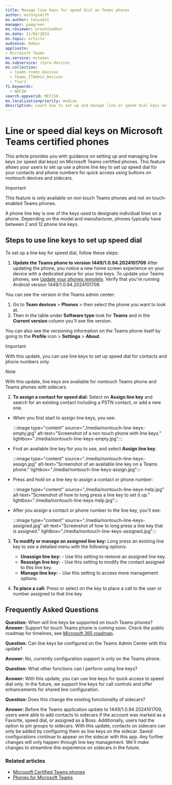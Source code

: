 ```yaml
---
title: Manage line keys for speed dial on Teams phones
author: mstonysmith
ms.author: tonysmit
manager: pamgreen
ms.reviewer: prashibadkur
ms.date: 11/04/2024
ms.topic: article
audience: Admin
appliesto:
- Microsoft Teams
ms.service: msteams
ms.subservice: itpro-devices
ms.collection:
  - teams-rooms-devices
  - Teams_ITAdmin_Devices
  - Tier1
f1.keywords:
  - NOCSH
search.appverid: MET150
ms.localizationpriority: medium
description: Learn how to set up and manage line or speed dial keys on Microsoft Teams certified phones for quick access to custom contacts and speed dial.
---
```


# Line or speed dial keys on Microsoft Teams certified phones

This article provides you with guidance on setting up and managing line keys (or speed dial keys) on Microsoft Teams certified phones. This feature allows your users to set up use a phone line key to set up speed dial for your contacts and phone numbers for quick access using buttons on nontouch devices and sidecars.

> [!IMPORTANT]
> This feature is only available on non touch Teams phones and not on touch-enabled Teams phones.

A phone line key is one of the keys used to designate individual lines on a phone. Depending on the model and manufacturer, phones typically have between 2 and 12 phone line keys.

## Steps to use line keys to set up speed dial

To set up a line key for speed dial, follow these steps:

1. **Update the Teams phone to version 1449/1.0.94.2024101709** After updating the phone, you notice a new home screen experience on your device with a dedicated place for your line keys. To update your Teams phones, see [Update your phones remotely](remote-update-teams-phones.md).  Verify that you're running Android version 1449/1.0.94.2024101709.

You can see the version in the Teams admin center:

1. Go to **Team devices** > **Phones** > then select the phone you want to look at.
2. Then in the table under **Software type** look for **Teams** and in the **Current version** column you'll see the version.

You can also see the versioning information on the Teams phone itself by going to the **Profile** icon > **Settings** > **About**.

> [!IMPORTANT]
> With this update, you can use line keys to set up speed dial for contacts and phone numbers only.

> [!NOTE]
> With this update, line keys are available for nontouch Teams phone and Teams phones with sidecars.

2. **To assign a contact for speed dial:** Select on **Assign line key** and search for an existing contact including a PSTN contact, or add a new one.

- When you first start to assign line keys, you see:

  :::image type="content" source="./media/nontouch-line-keys-empty.jpg" alt-text="Screenshot of a non touch phone with line keys." lightbox="./media/nontouch-line-keys-empty.jpg":::

- Find an available line key for you to use, and select **Assign line key**.
  
  :::image type="content" source="./media/nontouch-line-keys-assign.jpg" alt-text="Screenshot of an available line key on a Teams phone." lightbox="./media/nontouch-line-keys-assign.jpg":::
  
- Press and hold on a line key to assign a contact or phone number:

  :::image type="content" source="./media/nontouch-line-keys-help.jpg" alt-text="Screenshot of how to long press a line key to set it up." lightbox="./media/nontouch-line-keys-help.jpg":::

- After you assign a contact or phone number to the line key, you'll see:
  
  :::image type="content" source="./media/nontouch-line-keys-assigned.jpg" alt-text="Screenshot of how to long press a line key that is assigned." lightbox="./media/nontouch-line-keys-assigned.jpg":::

3. **To modify or manage an assigned line key:** Long press an existing line key to see a detailed menu with the following options:
    - **Unassign line key:** - Use this setting to remove an assigned line key.
    - **Reassign line key:** - Use this setting to modify the contact assigned to this line key.
    - **Manage line key:** - Use this setting to access more management options.

4. **To place a call:** Press or select on the key to place a call to the user or number assigned to that line key.

## Frequently Asked Questions

**Question:**   When will line keys be supported on touch Teams phones?  
**Answer:**  Support for touch Teams phone is coming soon. Check the public roadmap for timelines, see [Microsoft 365 roadmap](https://www.microsoft.com/microsoft-365/roadmap?filters=In%20development%2CLaunched%2CRolling%20out%2CMicrosoft%20Teams).

**Question:**  Can line keys be configured on the Teams Admin Center with this update?  

**Answer:**  No, currently configuration support is only on the Teams phone.

**Question:**  What other functions can I perform using line keys?  

**Answer:**  With this update, you can use line keys for quick access to speed dial only. In the future, we support line keys for call controls and offer enhancements for shared line configuration.

**Question:**  Does this change the existing functionality of sidecars?  

**Answer:**  Before the Teams application update to 1449/1.0.94.2024101709, users were able to add contacts to sidecars if the account was marked as a Favorite, speed dial, or assigned as a Boss. Additionally, users had the option to pin groups to sidecars. With this update, contacts on sidecars can only be added by configuring them as line keys on the sidecar. Saved configurations continue to appear on the sidecar with this app. Any further changes will only happen through line key management. We'll make changes to streamline this experience on sidecars in the future.

### Related articles

- [Microsoft Certified Teams phones](../devices/teams-phones-certified-hardware.md)
- [Phones for Microsoft Teams](phones-for-teams.md)